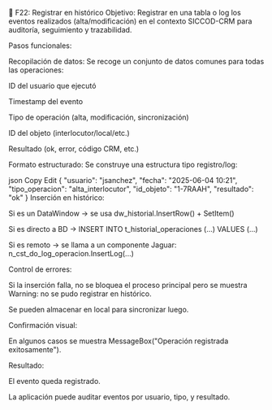  🔹 F22: Registrar en histórico
Objetivo: Registrar en una tabla o log los eventos realizados (alta/modificación) en el contexto SICCOD-CRM para auditoría, seguimiento y trazabilidad.

Pasos funcionales:

Recopilación de datos:
Se recoge un conjunto de datos comunes para todas las operaciones:

ID del usuario que ejecutó

Timestamp del evento

Tipo de operación (alta, modificación, sincronización)

ID del objeto (interlocutor/local/etc.)

Resultado (ok, error, código CRM, etc.)

Formato estructurado:
Se construye una estructura tipo registro/log:

json
Copy
Edit
{
  "usuario": "jsanchez",
  "fecha": "2025-06-04 10:21",
  "tipo_operacion": "alta_interlocutor",
  "id_objeto": "1-7RAAH",
  "resultado": "ok"
}
Inserción en histórico:

Si es un DataWindow → se usa dw_historial.InsertRow() + SetItem()

Si es directo a BD → INSERT INTO t_historial_operaciones (...) VALUES (...)

Si es remoto → se llama a un componente Jaguar: n_cst_do_log_operacion.InsertLog(...)

Control de errores:

Si la inserción falla, no se bloquea el proceso principal pero se muestra Warning: no se pudo registrar en histórico.

Se pueden almacenar en local para sincronizar luego.

Confirmación visual:

En algunos casos se muestra MessageBox("Operación registrada exitosamente").

Resultado:

El evento queda registrado.

La aplicación puede auditar eventos por usuario, tipo, y resultado.